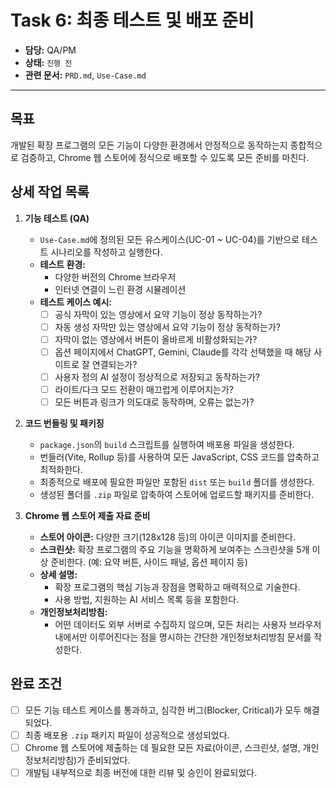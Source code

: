 # Task 6: 최종 테스트 및 배포 준비

- **담당:** QA/PM
- **상태:** `진행 전`
- **관련 문서:** `PRD.md`, `Use-Case.md`

---

## 목표

개발된 확장 프로그램의 모든 기능이 다양한 환경에서 안정적으로 동작하는지 종합적으로 검증하고, Chrome 웹 스토어에 정식으로 배포할 수 있도록 모든 준비를 마친다.

## 상세 작업 목록

1.  **기능 테스트 (QA)**
    -   `Use-Case.md`에 정의된 모든 유스케이스(UC-01 ~ UC-04)를 기반으로 테스트 시나리오를 작성하고 실행한다.
    -   **테스트 환경:**
        -   다양한 버전의 Chrome 브라우저
        -   인터넷 연결이 느린 환경 시뮬레이션
    -   **테스트 케이스 예시:**
        -   [ ] 공식 자막이 있는 영상에서 요약 기능이 정상 동작하는가?
        -   [ ] 자동 생성 자막만 있는 영상에서 요약 기능이 정상 동작하는가?
        -   [ ] 자막이 없는 영상에서 버튼이 올바르게 비활성화되는가?
        -   [ ] 옵션 페이지에서 ChatGPT, Gemini, Claude를 각각 선택했을 때 해당 사이트로 잘 연결되는가?
        -   [ ] 사용자 정의 AI 설정이 정상적으로 저장되고 동작하는가?
        -   [ ] 라이트/다크 모드 전환이 매끄럽게 이루어지는가?
        -   [ ] 모든 버튼과 링크가 의도대로 동작하며, 오류는 없는가?

2.  **코드 번들링 및 패키징**
    -   `package.json`의 `build` 스크립트를 실행하여 배포용 파일을 생성한다.
    -   번들러(Vite, Rollup 등)를 사용하여 모든 JavaScript, CSS 코드를 압축하고 최적화한다.
    -   최종적으로 배포에 필요한 파일만 포함된 `dist` 또는 `build` 폴더를 생성한다.
    -   생성된 폴더를 `.zip` 파일로 압축하여 스토어에 업로드할 패키지를 준비한다.

3.  **Chrome 웹 스토어 제출 자료 준비**
    -   **스토어 아이콘:** 다양한 크기(128x128 등)의 아이콘 이미지를 준비한다.
    -   **스크린샷:** 확장 프로그램의 주요 기능을 명확하게 보여주는 스크린샷을 5개 이상 준비한다. (예: 요약 버튼, 사이드 패널, 옵션 페이지 등)
    -   **상세 설명:**
        -   확장 프로그램의 핵심 기능과 장점을 명확하고 매력적으로 기술한다.
        -   사용 방법, 지원하는 AI 서비스 목록 등을 포함한다.
    -   **개인정보처리방침:**
        -   어떤 데이터도 외부 서버로 수집하지 않으며, 모든 처리는 사용자 브라우저 내에서만 이루어진다는 점을 명시하는 간단한 개인정보처리방침 문서를 작성한다.

## 완료 조건

-   [ ] 모든 기능 테스트 케이스를 통과하고, 심각한 버그(Blocker, Critical)가 모두 해결되었다.
-   [ ] 최종 배포용 `.zip` 패키지 파일이 성공적으로 생성되었다.
-   [ ] Chrome 웹 스토어에 제출하는 데 필요한 모든 자료(아이콘, 스크린샷, 설명, 개인정보처리방침)가 준비되었다.
-   [ ] 개발팀 내부적으로 최종 버전에 대한 리뷰 및 승인이 완료되었다.
